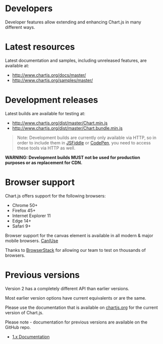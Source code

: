 # Developers

Developer features allow extending and enhancing Chart.js in many different ways.

# Latest resources

Latest documentation and samples, including unreleased features, are available at:

 - http://www.chartjs.org/docs/master/
 - http://www.chartjs.org/samples/master/

# Development releases

Latest builds are available for testing at:

 - http://www.chartjs.org/dist/master/Chart.min.js
 - http://www.chartjs.org/dist/master/Chart.bundle.min.js

> Note: Development builds are currently only available via HTTP, so in order to include them in [JSFiddle](http://jsfiddle.net) or [CodePen](http://codepen.io), you need to access these tools via HTTP as well.

**WARNING: Development builds MUST not be used for production purposes or as replacement for CDN.**

# Browser support

Chart.js offers support for the following browsers:
* Chrome 50+
* Firefox 45+
* Internet Explorer 11
* Edge 14+
* Safari 9+

Browser support for the canvas element is available in all modern & major mobile browsers. [CanIUse](http://caniuse.com/#feat=canvas)

Thanks to [BrowserStack](https://browserstack.com) for allowing our team to test on thousands of browsers.

# Previous versions

Version 2 has a completely different API than earlier versions.

Most earlier version options have current equivalents or are the same.

Please use the documentation that is available on [chartjs.org](http://www.chartjs.org/docs/) for the current version of Chart.js.

Please note - documentation for previous versions are available on the GitHub repo.

- [1.x Documentation](https://github.com/chartjs/Chart.js/tree/v1.1.1/docs)
